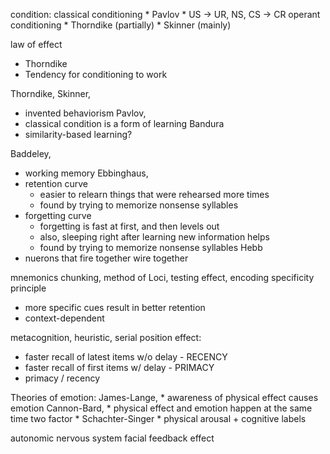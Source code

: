 
condition:
    classical conditioning
    * Pavlov
    * US -> UR, NS, CS -> CR
    operant conditioning
    * Thorndike (partially)
    * Skinner (mainly)

law of effect
* Thorndike
* Tendency for conditioning to work


Thorndike,
Skinner,
* invented behaviorism
Pavlov,
* classical condition is a form of learning
Bandura
* similarity-based learning?

Baddeley,
* working memory
Ebbinghaus,
* retention curve
    * easier to relearn things that were rehearsed more times
    * found by trying to memorize nonsense syllables
* forgetting curve
    * forgetting is fast at first, and then levels out
    * also, sleeping right after learning new information helps
    * found by trying to memorize nonsense syllables
Hebb
* nuerons that fire together wire together

mnemonics
    chunking,
    method of Loci,
    testing effect,
encoding specificity principle
* more specific cues result in better retention
* context-dependent


metacognition,
heuristic,
serial position effect:
* faster recall of latest items w/o delay - RECENCY
* faster recall of first items w/ delay - PRIMACY
* primacy / recency

Theories of emotion:
    James-Lange,
    * awareness of physical effect causes emotion
    Cannon-Bard,
    * physical effect and emotion happen at the same time
    two factor
    * Schachter-Singer
    * physical arousal + cognitive labels
 
autonomic nervous system
facial feedback effect


